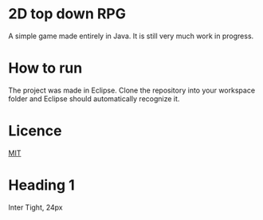 # 2D top down RPG
A simple game made entirely in Java. It is still very much work in progress.

# How to run
The project was made in Eclipse. Clone the repository into your workspace folder and Eclipse should automatically recognize it.

# Licence
[MIT](https://choosealicense.com/licenses/mit/)

# Heading 1
Inter Tight, 24px 
